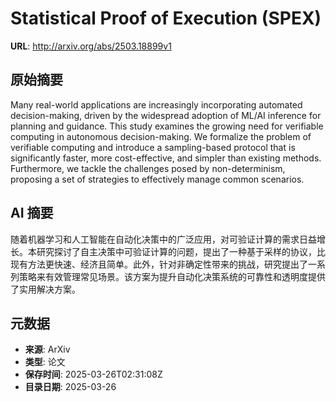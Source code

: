 # Statistical Proof of Execution (SPEX)

**URL**: http://arxiv.org/abs/2503.18899v1

## 原始摘要

Many real-world applications are increasingly incorporating automated
decision-making, driven by the widespread adoption of ML/AI inference for
planning and guidance. This study examines the growing need for verifiable
computing in autonomous decision-making. We formalize the problem of verifiable
computing and introduce a sampling-based protocol that is significantly faster,
more cost-effective, and simpler than existing methods. Furthermore, we tackle
the challenges posed by non-determinism, proposing a set of strategies to
effectively manage common scenarios.


## AI 摘要

随着机器学习和人工智能在自动化决策中的广泛应用，对可验证计算的需求日益增长。本研究探讨了自主决策中可验证计算的问题，提出了一种基于采样的协议，比现有方法更快速、经济且简单。此外，针对非确定性带来的挑战，研究提出了一系列策略来有效管理常见场景。该方案为提升自动化决策系统的可靠性和透明度提供了实用解决方案。

## 元数据

- **来源**: ArXiv
- **类型**: 论文
- **保存时间**: 2025-03-26T02:31:08Z
- **目录日期**: 2025-03-26
